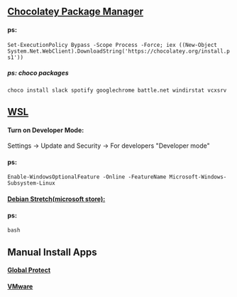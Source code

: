 ## [Chocolatey Package Manager](https://chocolatey.org/install)
#### ps: 

`Set-ExecutionPolicy Bypass -Scope Process -Force; iex ((New-Object System.Net.WebClient).DownloadString('https://chocolatey.org/install.ps1'))`

##### ps: choco packages

`choco install slack spotify googlechrome battle.net windirstat vcxsrv`

## [WSL](https://docs.microsoft.com/en-us/windows/wsl/install-win10)

#### Turn on Developer Mode:

Settings -> Update and Security -> For developers "Developer mode"

#### ps:

`Enable-WindowsOptionalFeature -Online -FeatureName Microsoft-Windows-Subsystem-Linux`

#### [Debian Stretch(microsoft store):](https://www.microsoft.com/store/productId/9MSVKQC78PK6)

#### ps:

`bash`

## Manual Install Apps

#### [Global Protect](https://www.paloaltonetworks.com/documentation/31/globalprotect/gp-agent-user-guide/globalprotect-agent-for-windows/download-and-install-the-globalprotect-agent-for-windows)

#### [VMware](https://vmware.et.byu.edu/)
